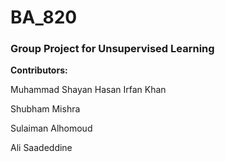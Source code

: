 # BA_820
### Group Project for Unsupervised Learning

**Contributors:**

Muhammad Shayan Hasan Irfan Khan

Shubham Mishra

Sulaiman Alhomoud

Ali Saadeddine
